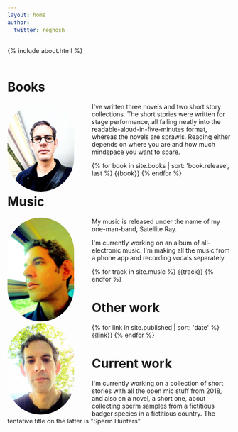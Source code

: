 ```yaml
---
layout: home
author:
  twitter: reghosh
---
```


{% include about.html %}

<div class="row" id="books">

<h1 style="margin-top: 2em"><span class="fa fa-book"> Books</span></h1>
<div class="container">
<div style="float:left;margin-right: 40px"><img alt="me thinking about other books" src="images/selfie.jpg" class="img-fluid" style="border-radius:75px" width="150"></div>

I've written three novels and two short story collections. The short stories were written for stage performance, all falling neatly into the readable-aloud-in-five-minutes format, whereas the novels are sprawls. Reading either depends on where you are and how much mindspace you want to spare.

{% for book in site.books | sort: 'book.release', last %}
{{book}}
{% endfor %}

</div>
</div>

<div class="row" id="music">
<h1><span class="fa fa-headphones"> Music</span></h1>
<div class="container">


<div style="float:left;margin-right: 40px"><img alt="me thinking about other music" src="images/selfie2.jpg" class="img-fluid" style="border-radius:75px" width="150"></div>

My music is released under the name of my one-man-band, Satellite Ray.

I'm currently working on an album of all-electronic music. I'm making all the music from a phone app and 
recording vocals separately.


{% for track in site.music %}
{{track}}
{% endfor %}

</div>
</div>

<div class="row page" id="other">
<div class="container-fluid">
<h1><span class="fa fa-bookmark"> Other work</span></h1>
<div style="float:left;margin-right: 40px"><img alt="me thinking about other stuff" src="images/selfie3.jpg" class="img-fluid" style="border-radius:75px" width="150"></div>

{% for link in site.published | sort: 'date' %}
{{link}}
{% endfor %}

</div>
</div>

<div class="row page" id="current">
<div class="container">
<h1><span class="fa fa-spinner"> Current work</span></h1>
I'm currently working on a collection of short stories with all the open mic stuff from 2018, and also
on a novel, a short one, about collecting sperm samples from a fictitious badger species in a fictitious country. The tentative title on the latter is "Sperm Hunters".
</div>
</div>

<script type="application/ld+json">
{ 
"@context": "http://schema.org", 
"@type": "WebSite", 
"url": "https://reneghosh.github.io/", 
"name": "René Ghosh, writer, musician",
 "author": {
    "@type": "Person",
    "name": "René Ghosh"
  },
"description": "René Ghosh, writer and musician. Books, music, and links to articles.",
"publisher": "René Ghosh"
}
</script>

